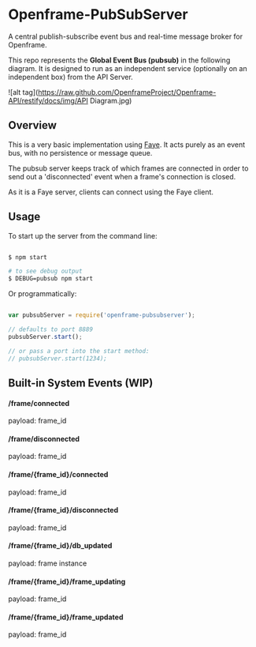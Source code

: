 # Openframe-PubSubServer
A central publish-subscribe event bus and real-time message broker for Openframe.

This repo represents the **Global Event Bus (pubsub)** in the following diagram. It is designed to run as an independent service (optionally on an independent box) from the API Server.

![alt tag](https://raw.github.com/OpenframeProject/Openframe-API/restify/docs/img/API Diagram.jpg)

## Overview

This is a very basic implementation using [Faye](faye.jcoglan.com). It acts purely as an event bus, with no persistence or message queue.

The pubsub server keeps track of which frames are connected in order to send out a 'disconnected' event when a frame's connection is closed.

As it is a Faye server, clients can connect using the Faye client.

## Usage

To start up the server from the command line:

```bash

$ npm start

# to see debug output
$ DEBUG=pubsub npm start

```

Or programmatically:

```javascript

var pubsubServer = require('openframe-pubsubserver');

// defaults to port 8889
pubsubServer.start();

// or pass a port into the start method:
// pubsubServer.start(1234);

```

## Built-in System Events (WIP)

#### /frame/connected
payload: frame_id

#### /frame/disconnected
payload: frame_id

#### /frame/{frame_id}/connected
payload: frame_id

#### /frame/{frame_id}/disconnected
payload: frame_id

#### /frame/{frame_id}/db_updated
payload: frame instance

#### /frame/{frame_id}/frame_updating
payload: frame_id

#### /frame/{frame_id}/frame_updated
payload: frame_id
